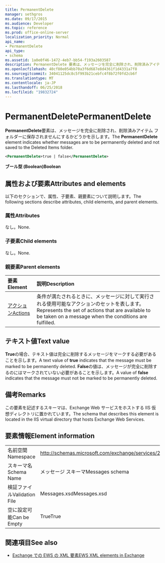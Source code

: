 ```yaml
---
title: PermanentDelete
manager: sethgros
ms.date: 09/17/2015
ms.audience: Developer
ms.topic: reference
ms.prod: office-online-server
localization_priority: Normal
api_name:
- PermanentDelete
api_type:
- schema
ms.assetid: 1a0e0f46-1472-4eb7-bb54-f193a2603587
description: PermanentDelete 要素は、メッセージを完全に削除され、削除済みアイテム フォルダーに保存されませんにするかどうかを示します。
ms.openlocfilehash: 40cf80e054bb70a3f6d687e8d4361f1d4331a7f8
ms.sourcegitcommit: 34041125dc8c5f993b21cebfc4f8b72f0fd2cb6f
ms.translationtype: MT
ms.contentlocale: ja-JP
ms.lasthandoff: 06/25/2018
ms.locfileid: "19832724"
---
```

# <a name="permanentdelete"></a><span data-ttu-id="2c1bd-103">PermanentDelete</span><span class="sxs-lookup"><span data-stu-id="2c1bd-103">PermanentDelete</span></span>

<span data-ttu-id="2c1bd-104">**PermanentDelete**要素は、メッセージを完全に削除され、削除済みアイテム フォルダーに保存されませんにするかどうかを示します。</span><span class="sxs-lookup"><span data-stu-id="2c1bd-104">The **PermanentDelete** element indicates whether messages are to be permanently deleted and not saved to the Deleted Items folder.</span></span> 
  
```XML
<PermanentDelete>true | false</PermanentDelete>
```

 <span data-ttu-id="2c1bd-105">**ブール型 (Boolean)**</span><span class="sxs-lookup"><span data-stu-id="2c1bd-105">**Boolean**</span></span>
## <a name="attributes-and-elements"></a><span data-ttu-id="2c1bd-106">属性および要素</span><span class="sxs-lookup"><span data-stu-id="2c1bd-106">Attributes and elements</span></span>

<span data-ttu-id="2c1bd-107">以下のセクションで、属性、子要素、親要素について説明します。</span><span class="sxs-lookup"><span data-stu-id="2c1bd-107">The following sections describe attributes, child elements, and parent elements.</span></span>
  
### <a name="attributes"></a><span data-ttu-id="2c1bd-108">属性</span><span class="sxs-lookup"><span data-stu-id="2c1bd-108">Attributes</span></span>

<span data-ttu-id="2c1bd-109">なし。</span><span class="sxs-lookup"><span data-stu-id="2c1bd-109">None.</span></span>
  
### <a name="child-elements"></a><span data-ttu-id="2c1bd-110">子要素</span><span class="sxs-lookup"><span data-stu-id="2c1bd-110">Child elements</span></span>

<span data-ttu-id="2c1bd-111">なし。</span><span class="sxs-lookup"><span data-stu-id="2c1bd-111">None.</span></span>
  
### <a name="parent-elements"></a><span data-ttu-id="2c1bd-112">親要素</span><span class="sxs-lookup"><span data-stu-id="2c1bd-112">Parent elements</span></span>

|<span data-ttu-id="2c1bd-113">**要素**</span><span class="sxs-lookup"><span data-stu-id="2c1bd-113">**Element**</span></span>|<span data-ttu-id="2c1bd-114">**説明**</span><span class="sxs-lookup"><span data-stu-id="2c1bd-114">**Description**</span></span>|
|:-----|:-----|
|[<span data-ttu-id="2c1bd-115">アクション</span><span class="sxs-lookup"><span data-stu-id="2c1bd-115">Actions</span></span>](actions.md) <br/> |<span data-ttu-id="2c1bd-116">条件が満たされるときに、メッセージに対して実行される使用可能なアクションのセットを表します。</span><span class="sxs-lookup"><span data-stu-id="2c1bd-116">Represents the set of actions that are available to be taken on a message when the conditions are fulfilled.</span></span>  <br/> |
   
## <a name="text-value"></a><span data-ttu-id="2c1bd-117">テキスト値</span><span class="sxs-lookup"><span data-stu-id="2c1bd-117">Text value</span></span>

<span data-ttu-id="2c1bd-118">**True**の場合、テキスト値は完全に削除するメッセージをマークする必要があることを示します。</span><span class="sxs-lookup"><span data-stu-id="2c1bd-118">A text value of **true** indicates that the message must be marked to be permanently deleted.</span></span> <span data-ttu-id="2c1bd-119">**False**の値は、メッセージが完全に削除するのにはマークされていない必要があることを示します。</span><span class="sxs-lookup"><span data-stu-id="2c1bd-119">A value of **false** indicates that the message must not be marked to be permanently deleted.</span></span> 
  
## <a name="remarks"></a><span data-ttu-id="2c1bd-120">備考</span><span class="sxs-lookup"><span data-stu-id="2c1bd-120">Remarks</span></span>

<span data-ttu-id="2c1bd-121">この要素を記述するスキーマは、Exchange Web サービスをホストする IIS 仮想ディレクトリに置かれています。</span><span class="sxs-lookup"><span data-stu-id="2c1bd-121">The schema that describes this element is located in the IIS virtual directory that hosts Exchange Web Services.</span></span>
  
## <a name="element-information"></a><span data-ttu-id="2c1bd-122">要素情報</span><span class="sxs-lookup"><span data-stu-id="2c1bd-122">Element information</span></span>

|||
|:-----|:-----|
|<span data-ttu-id="2c1bd-123">名前空間</span><span class="sxs-lookup"><span data-stu-id="2c1bd-123">Namespace</span></span>  <br/> |http://schemas.microsoft.com/exchange/services/2006/messages  <br/> |
|<span data-ttu-id="2c1bd-124">スキーマ名</span><span class="sxs-lookup"><span data-stu-id="2c1bd-124">Schema Name</span></span>  <br/> |<span data-ttu-id="2c1bd-125">メッセージ スキーマ</span><span class="sxs-lookup"><span data-stu-id="2c1bd-125">Messages schema</span></span>  <br/> |
|<span data-ttu-id="2c1bd-126">検証ファイル</span><span class="sxs-lookup"><span data-stu-id="2c1bd-126">Validation File</span></span>  <br/> |<span data-ttu-id="2c1bd-127">Messages.xsd</span><span class="sxs-lookup"><span data-stu-id="2c1bd-127">Messages.xsd</span></span>  <br/> |
|<span data-ttu-id="2c1bd-128">空に設定可能</span><span class="sxs-lookup"><span data-stu-id="2c1bd-128">Can be Empty</span></span>  <br/> |<span data-ttu-id="2c1bd-129">True</span><span class="sxs-lookup"><span data-stu-id="2c1bd-129">True</span></span>  <br/> |
   
## <a name="see-also"></a><span data-ttu-id="2c1bd-130">関連項目</span><span class="sxs-lookup"><span data-stu-id="2c1bd-130">See also</span></span>



- [<span data-ttu-id="2c1bd-131">Exchange での EWS の XML 要素</span><span class="sxs-lookup"><span data-stu-id="2c1bd-131">EWS XML elements in Exchange</span></span>](ews-xml-elements-in-exchange.md)

